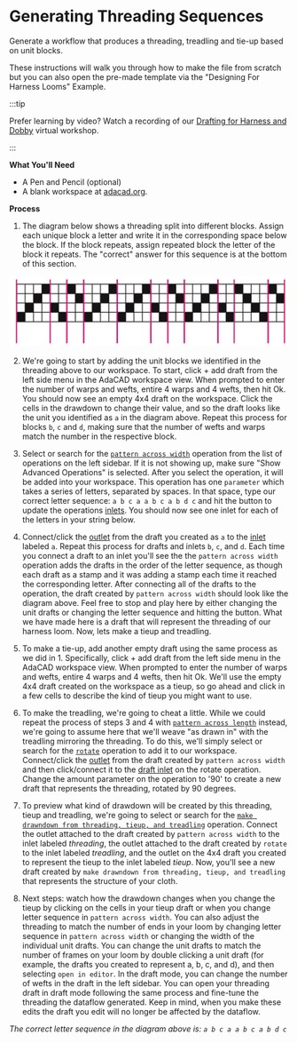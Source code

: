 # Generating Threading Sequences
<div class="emph">
Generate a workflow that produces a threading, treadling and tie-up based on unit blocks. 
</div>

These instructions will walk you through how to make the file from scratch but you can also open the pre-made template via the "Designing For Harness Looms" Example. 

:::tip

Prefer learning by video? Watch a recording of our [Drafting for Harness and Dobby](https://www.youtube.com/watch?v=e9jnwJbUyKY) virtual workshop.

:::

**What You'll Need**

- A Pen and Pencil (optional)
- A blank workspace at [adacad.org](https://adacad.org). 

**Process**

1. The diagram below shows a threading split into different blocks. Assign each unique block a letter and write it in the corresponding space below the block. If the block repeats, assign repeated block the letter of the block it repeats. The "correct" answer for this sequence is at the bottom of this section. 

![file](./img/MWFAE_FollowAlong_Page_8_Diagram.jpeg)

2. We're going to start by adding the unit blocks we identified in the threading above to our workspace. To start, click + add draft from the left side menu in the AdaCAD workspace view. When prompted to enter the number of warps and wefts, entire 4 warps and 4 wefts, then hit Ok. You should now see an empty 4x4 draft on the workspace. Click the cells in the drawdown to change their value, and so the draft looks like the unit you identified as `a` in the diagram above. Repeat this process for blocks `b`, `c` and `d`, making sure that the number of wefts and warps match the number in the respective block. 

3. Select or search for the [`pattern across width`](../../reference/operations/warp_profile.md) operation from the list of operations on the left sidebar. If it is not showing up, make sure "Show Advanced Operations" is selected. After you select the operation, it will be added into your workspace. This operation has one `parameter` which takes a series of letters, separated by spaces. In that space, type our correct letter sequence: `a b c a a b c a b d c` and hit the <FAIcon icon="fa-solid fa-arrows-rotate" size="1x" /> button to update the operations [inlets](../../reference/glossary/inlet.md). You should now see one inlet for each of the letters in your string below. 

4. Connect/click the [<FAIcon icon="fa-solid fa-circle-arrow-down" size="1x" /> outlet](../../reference/glossary/outlet.md) from the draft you created as `a` to the [<FAIcon icon="fa-solid fa-circle-arrow-down" size="1x" /> inlet](../../reference/glossary/inlet.md) labeled `a`. Repeat this process for drafts and inlets `b`, `c`, and `d`. Each time you connect a draft to an inlet you'll see the the `pattern across width` operation adds the drafts in the order of the letter sequence, as though each draft as a stamp and it was adding a stamp each time it reached the corresponding letter. After connecting all of the drafts to the operation, the draft created by `pattern across width` should look like the diagram above. Feel free to stop and play here by either changing the unit drafts or changing the letter sequence and hitting the <FAIcon icon="fa-solid fa-arrows-rotate" size="1x" /> button. What we have made here is a draft that will represent the threading of our harness loom. Now, lets make a tieup and treadling. 

5. To make a tie-up, add another empty draft using the same process as we did in 1. Specifically, click + add draft from the left side menu in the AdaCAD workspace view. When prompted to enter the number of warps and wefts, entire 4 warps and 4 wefts, then hit Ok. We'll use the empty 4x4 draft created on the workspace as a tieup, so go ahead and click in a few cells to describe the kind of tieup you might want to use. 

6. To make the treadling, we're going to cheat a little. While we could repeat the process of steps 3 and 4 with [`pattern across length`](../../reference/operations/weft_profile.md) instead, we're going to assume here that we'll weave "as drawn in" with the treadling mirroring the threading. To do this, we'll simply select or search for the [`rotate`](../../reference/operations/rotate.md) operation to add it to our workspace. Connect/click the [<FAIcon icon="fa-solid fa-circle-arrow-down" size="1x" /> outlet](../../reference/glossary/outlet.md) from the draft created by `pattern across width` and then click/connect it to the [<FAIcon icon="fa-solid fa-circle-arrow-down" size="1x" />draft inlet](../../reference/glossary/inlet.md) on the rotate operation. Change the amount parameter on the operation to '90' to create a new draft that represents the threading, rotated by 90 degrees. 

7. To preview what kind of drawdown will be created by this threading, tieup and treadling, we're going to select or search for the [`make drawndown from threading, tieup, and treadling`](../../reference/operations/drawdown.md) operation. Connect the outlet attached to the draft created by `pattern across width` to the inlet labeled *threading*, the outlet attached to the draft created by `rotate` to the inlet labeled *treadling*, and the outlet on the 4x4 draft you created to represent the tieup to the inlet labeled *tieup*. Now, you'll see a new draft created by `make drawndown from threading, tieup, and treadling` that represents the structure of your cloth.

6. Next steps: watch how the drawdown changes when you change the tieup by clicking on the cells in your tieup draft or when you change letter sequence in `pattern across width`. You can also adjust the threading to match the number of ends in your loom by changing letter sequence in `pattern across width` or changing the width of the individual unit drafts. You can change the unit drafts to match the number of frames on your loom by double clicking a unit draft (for example, the drafts you created to represent a, b, c, and d), and then selecting `open in editor`. In the draft mode, you can change the number of wefts in the draft in the left sidebar. You can open your threading draft in draft mode following the same process and fine-tune the threading the dataflow generated. Keep in mind, when you make these edits the draft you edit will no longer be affected by the dataflow. 


*The correct letter sequence in the diagram above is: `a b c a a b c a b d c`*
